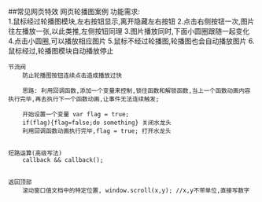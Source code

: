 ##常见网页特效
    网页轮播图案例
        功能需求:   
            1.鼠标经过轮播图模块,左右按钮显示,离开隐藏左右按钮
            2.点击右侧按钮一次,图片往左播放一张,以此类推,左侧按钮同理
            3.图片播放同时,下面小圆圈跟随一起变化
            4.点击小圆圈,可以播放相应图片
            5.鼠标不经过轮播图,轮播图也会自动播放图片 
            6.鼠标经过,轮播图模块自动播放停止 


    节流阀
        防止轮播图按钮连续点击造成播放过快

        思路: 利用回调函数,添加一个变量来控制,锁住函数和解锁函数,当上一个函数动画内容执行完毕,再去执行下一个函数动画,让事件无法连续触发;

        开始设置一个变量 var flag = true;
        if(flag){flag=false;do something} 关闭水龙头
        利用回调函数动画执行完毕,flag = true; 打开水龙头

    
    短路运算(高级写法)
        callback && callback();


    返回顶部
        滚动窗口值文档中的特定位置, window.scroll(x,y); //x,y不带单位,直接写数字






















